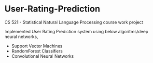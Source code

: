 # User-Rating-Prediction
CS 521 - Statistical Natural Language Processing course work project

Implemented User Rating Prediction system using below algoritms/deep neural networks,
- Support Vector Machines
- RandomForest Classifiers
- Convolutional Neural Networks
